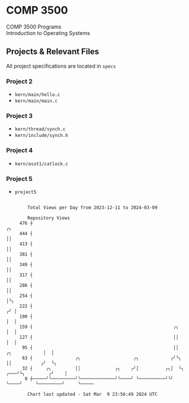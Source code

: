 # COMP 3500
COMP 3500 Programs  
Introduction to Operating Systems  
## Projects & Relevant Files
All project specifications are located in `specs`
### Project 2
- `kern/main/hello.c`
- `kern/main/main.c`
### Project 3
- `kern/thread/synch.c`
- `kern/include/synch.h`
### Project 4
- `kern/asst1/catlock.c`
### Project 5
- `project5`

```

        Total Views per Day from 2023-12-11 to 2024-03-09

        Repository Views
     476 ┼                                                                                ╭╮
     444 ┤                                                                                ││
     413 ┤                                                                                ││
     381 ┤                                                                                ││
     349 ┤                                                                                ││
     317 ┤                                                                                ││
     286 ┤                                                                                ││
     254 ┤                                                                                │╰╮
     222 ┤                                                                               ╭╯ │
     190 ┤                                                                               │  │
     159 ┤                                                     ╭╮                        │  │
     127 ┤                                                     ││                        │  │
      95 ┤                                                     ││          ╭╮            │  │
      63 ┤                ╭╮                    ╭╮            ╭╯╰╮         ││           ╭╯  ╰╮
      32 ┤     ╭╮         ││             ╭╮    ╭╯│          ╭╮│  ╰╮    ╭───╯╰╮         ╭╯    │
       0 ┼─────╯╰─────────╯╰─────────────╯╰────╯ ╰──────────╯╰╯   ╰────╯     ╰─────────╯     ╰─────

        Chart last updated - Sat Mar  9 23:56:49 2024 UTC
        
```

